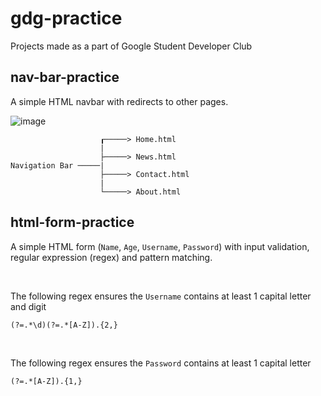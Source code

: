 # gdg-practice

Projects made as a part of Google Student Developer Club

## nav-bar-practice

A simple HTML navbar with redirects to other pages.


![image](https://user-images.githubusercontent.com/67030839/213810968-2601519c-333b-48fb-8b70-6fdb335e5d4c.png)

```
                    ┎─────> Home.html
                    |
                    ├─────> News.html
Navigation Bar ─────|
                    ├─────> Contact.html
                    |
                    └─────> About.html
```                   



## html-form-practice

A simple HTML form (`Name`, `Age`, `Username`, `Password`) with input validation, regular expression (regex) and pattern matching.

<br>

The following regex ensures the `Username` contains at least 1 capital letter and digit

```   
(?=.*\d)(?=.*[A-Z]).{2,}
```   
<br>

The following regex ensures the `Password` contains at least 1 capital letter

```   
(?=.*[A-Z]).{1,}
```   
